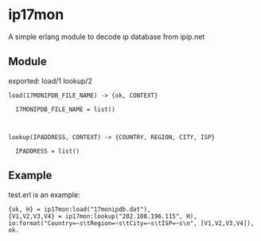 # ip17mon

A simple erlang module to decode ip database from ipip.net

## Module
exported: load/1 lookup/2

    load(17MONIPDB_FILE_NAME) -> {ok, CONTEXT}

      17MONIPDB_FILE_NAME = list()



    lookup(IPADDRESS, CONTEXT) -> {COUNTRY, REGION, CITY, ISP}

      IPADDRESS = list()

## Example
test.erl is an example:

    {ok, H} = ip17mon:load("17monipdb.dat"),
    {V1,V2,V3,V4} = ip17mon:lookup("202.108.196.115", H),
    io:format("Country=~s\tRegion=~s\tCity=~s\tISP=~s\n", [V1,V2,V3,V4]),
    ok.

